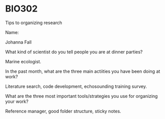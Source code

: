 # BIO302
Tips to organizing research

Name: 

Johanna Fall

What kind of scientist do you tell people you are at dinner parties? 

Marine ecologist.

In the past month, what are the three main actiities you have been doing at work?

Literature search, code development, echosounding training survey.

What are the three most important tools/strategies you use for organizing your work?

Reference manager, good folder structure, sticky notes.
